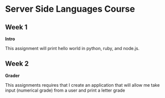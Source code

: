 # Server Side Languages Course 

## Week 1 

**Intro** 

This assignment will print hello world in python, ruby, and node.js. 

## Week 2

**Grader** 

This assignments requires that I create an application that will allow me take input (numerical grade) from a user and print a letter grade

